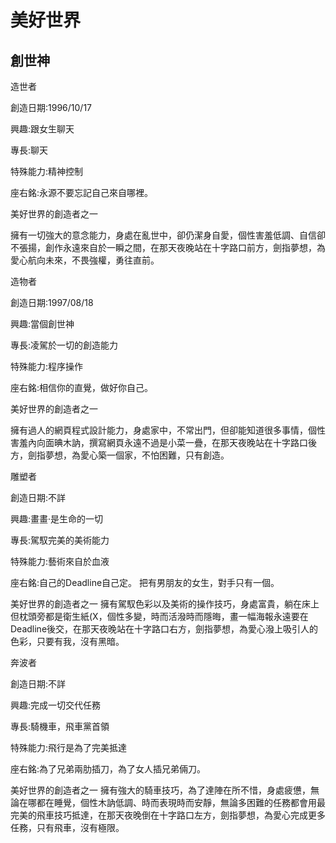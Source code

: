# 美好世界
## 創世神


造世者

創造日期:1996/10/17

興趣:跟女生聊天

專長:聊天

特殊能力:精神控制

座右銘:永源不要忘記自己來自哪裡。

美好世界的創造者之一

擁有一切強大的意念能力，身處在亂世中，卻仍潔身自愛，個性害羞低調、自信卻不張揚，創作永遠來自於一瞬之間，在那天夜晚站在十字路口前方，劍指夢想，為愛心航向未來，不畏強權，勇往直前。


造物者

創造日期:1997/08/18

興趣:當個創世神

專長:凌駕於一切的創造能力

特殊能力:程序操作

座右銘:相信你的直覺，做好你自己。

美好世界的創造者之一

擁有過人的網頁程式設計能力，身處家中，不常出門，但卻能知道很多事情，個性害羞內向面晪木訥，撰寫網頁永遠不過是小菜一疊，在那天夜晚站在十字路口後方，劍指夢想，為愛心築一個家，不怕困難，只有創造。


雕塑者

創造日期:不詳

興趣:畫畫·是生命的一切

專長:駕馭完美的美術能力

特殊能力:藝術來自於血液

座右銘:自己的Deadline自己定。
把有男朋友的女生，對手只有一個。

美好世界的創造者之一
擁有駕馭色彩以及美術的操作技巧，身處富貴，躺在床上但枕頭旁都是衛生紙(X，個性多變，時而活潑時而隱晦，畫一幅海報永遠要在Deadline後交，在那天夜晚站在十字路口右方，劍指夢想，為愛心潑上吸引人的色彩，只要有我，沒有黑暗。


奔波者

創造日期:不詳

興趣:完成一切交代任務

專長:騎機車，飛車黨首領

特殊能力:飛行是為了完美抵達

座右銘:為了兄弟兩肋插刀，為了女人插兄弟倆刀。

美好世界的創造者之一
擁有強大的騎車技巧，為了達陣在所不惜，身處疲憊，無論在哪都在睡覺，個性木訥低調、時而表現時而安靜，無論多困難的任務都會用最完美的飛車技巧抵達，在那天夜晚倒在十字路口左方，劍指夢想，為愛心完成更多任務，只有飛車，沒有極限。
